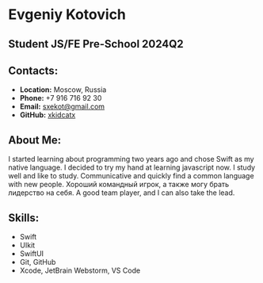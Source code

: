 # Evgeniy Kotovich

## Student JS/FE Pre-School 2024Q2

## Сontacts:

- **Location:** Moscow, Russia
- **Phone:** +7 916 716 92 30
- **Email:** sxekot@gmail.com
- **GitHub:** [xkidcatx](https://github.com/xkidcatx)

## About Me:
I started learning about programming two years ago and chose Swift as my native language.
I decided to try my hand at learning javascript now. I study well and like to study.
Сommunicative and quickly find a common language with new people. Хороший командный игрок, а также могу брать лидерство на себя.
A good team player, and I can also take the lead.

## Skills:
- Swift
- UIkit
- SwiftUI
- Git, GitHub
- Xcode, JetBrain Webstorm, VS Code
